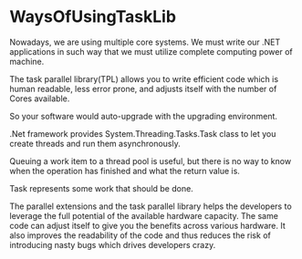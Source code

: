 # WaysOfUsingTaskLib

Nowadays, we are using multiple core systems. We must write our .NET applications in such way that we must utilize complete computing power of machine.

The task parallel library(TPL) allows you to write efficient code which is human readable, less error prone, and adjusts itself with the number of Cores available.

So your software would auto-upgrade with the upgrading environment. 
 
.Net framework provides System.Threading.Tasks.Task class to let you create threads and run them asynchronously.

Queuing a work item to a thread pool is useful, but there is no way to know when the operation has finished and what the return value is.
 
Task represents some work that should be done.

The parallel extensions and the task parallel library helps the developers to leverage the full potential of the available hardware capacity. The same code can adjust itself to give you the benefits across various hardware. It also improves the readability of the code and thus reduces the risk of introducing nasty bugs which drives developers crazy.
